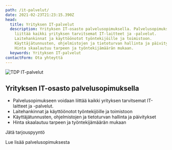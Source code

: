 ```yaml
---
path: /it-palvelut/
date: 2021-02-23T21:23:15.390Z
head:
  title: Yrityksen IT-palvelut
  description: Yrityksen IT-osasto palvelusopimuksella. Palvelusopimukseen voidaan
    liittää kaikki yrityksen tarvitsemat IT-laitteet ja -palvelut.
    Laitehankinnat ja käyttöönotot työntekijöille ja toimistoon.
    Käyttäjätunnusten, ohjelmistojen ja tietoturvan hallinta ja päivitykset.
    Hinta skaalautuu tarpeen ja työntekijämäärän mukaan.
  keywords: Yrityksen IT-palvelut
contactForm: Ota yhteyttä
---
```


<HeroBlock bgColor="brand" imageAlign="right">

<div className="HeroBlockImage">

![TDP IT-palvelut](/assets/palvelut-tinified.jpg)

</div>

<div className="HeroBlockContent">

## Yrityksen IT-osasto palvelusopimuksella

* Palvelusopimukseen voidaan liittää kaikki yrityksen tarvitsemat IT-laitteet ja -palvelut. 
* Laitehankinnat ja käyttöönotot työntekijöille ja toimistoon
* Käyttäjätunnusten, ohjelmistojen ja tietoturvan hallinta ja päivitykset 
* Hinta skaalautuu tarpeen ja työntekijämäärän mukaan

<CallToAction bgColor="dark" url="#contact-form" align="left">Jätä tarjouspyyntö</CallToAction>

<CallToAction bgColor="lightest" url="/it-palvelut/palvelusopimus" align="left">Lue lisää palvelusopimuksesta</CallToAction>

</div>

</HeroBlock>


<Cards cardsPerRow="3" cards='[{"bgColor":"lightest","title":"Palvelusopimus","linkBgColor":"brand","content":"Hinnoittele palvelusopimuksella kaikki yrityksesi tarvitsemat IT-laitteet ja -palvelut. Hinta skaalautuu täysin tarpeidesi mukaan.","link":"/it-palvelut/palvelusopimus","linkText":"Nauti helppoudesta"},{"bgColor":"lightest","title":"TDP KyberAkatemia","linkBgColor":"brand","linkText":"Estä huijaukset","link":"/it-palvelut/tdp-kyberakatemia","content":"Työntekijöille korkeampi tietoturvatietoisuus interaktiivisella, henkilökohtaisella koulutusalustalla vain 3€/kk/työntekijä."},{"bgColor":"lightest","title":"Keskitetty hallinta","linkBgColor":"brand","content":"Keskitetty hallinta tarjoaa välineet hallita suurenkin organisaation laitekantaa tehokkaasti ja turvallisesti, järkevällä kustannustasolla.","link":"/it-palvelut/keskitetty-hallinta","linkText":" Tutustu"},{"bgColor":"lightest","title":"Tuki- ja huolto","linkBgColor":"brand","content":"Etätuen avulla ongelmat ratkeavat usein heti. Varalaitepalvelun avulla saatte korvaavan laitteen huollon ajaksi.","link":"/it-palvelut/tuki-ja-huolto","linkText":"Minimoi keskeytykset"},{"bgColor":"lightest","title":"Tietoturva","linkBgColor":"brand","content":"Tietoturva ei ole vain haittaohjelmien estoa ja verkkojen suojausta. Se on tärkeä osa kaikkia palveluitamme.\n\n","linkText":"Tutustu tarkemmin","link":"/it-palvelut/tietoturva"},{"bgColor":"lightest","title":"Varmuuskopiointi","linkBgColor":"brand","link":"/it-palvelut/varmuuskopiointi","linkText":"Varmista tietosi","content":"Varmuuskopiot palauttavat kaikki laiterikon tai inhimillisen erehdyksen vuoksi menetetyt tiedot."},{"bgColor":"lightest","title":"Elinkaaripalvelu","linkBgColor":"brand","content":"\nIT-laitteet tehokkaampaan käyttöön. Huolehdimme laitteiden hankinnasta, hallinnasta ja kierrätyksestä.\n\n","linkText":"Lue lisää","link":"/it-palvelut/elinkaaripalvelu"}]' />